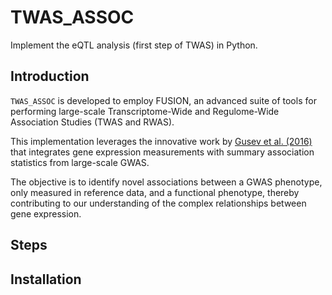# TWAS_ASSOC
Implement the eQTL analysis (first step of TWAS) in Python.

## Introduction
  `TWAS_ASSOC` is developed to employ FUSION, an advanced suite of tools for performing large-scale Transcriptome-Wide and Regulome-Wide Association Studies (TWAS and RWAS). 
 
  This implementation leverages the innovative work by [Gusev et al. (2016)](https://www.nature.com/articles/ng.3506) that integrates gene expression measurements with summary association statistics from large-scale GWAS. 
  
  The objective is to identify novel associations between a GWAS phenotype, only measured in reference data, and a functional phenotype, thereby contributing to our understanding of the complex relationships between gene expression.

## Steps


## Installation
